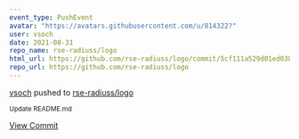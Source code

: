```yaml
---
event_type: PushEvent
avatar: "https://avatars.githubusercontent.com/u/814322?"
user: vsoch
date: 2021-08-31
repo_name: rse-radiuss/logo
html_url: https://github.com/rse-radiuss/logo/commit/5cf111a529d01ed038125167f9e246beacb3cb2c
repo_url: https://github.com/rse-radiuss/logo
---
```


<a href='https://github.com/vsoch' target='_blank'>vsoch</a> pushed to <a href='https://github.com/rse-radiuss/logo' target='_blank'>rse-radiuss/logo</a>

<small>Update README.md</small>

<a href='https://github.com/rse-radiuss/logo/commit/5cf111a529d01ed038125167f9e246beacb3cb2c' target='_blank'>View Commit</a>